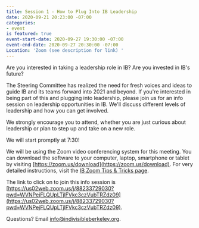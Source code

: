 ```yaml
---
title: Session 1 - How to Plug Into IB Leadership
date: 2020-09-21 20:23:00 -07:00
categories:
- event
is featured: true
event-start-date: 2020-09-27 19:30:00 -07:00
event-end-date: 2020-09-27 20:30:00 -07:00
Location: 'Zoom (see description for link) '
---
```


Are you interested in taking a leadership role in IB? Are you invested in IB's future?

The Steering Committee has realized the need for fresh voices and ideas to guide IB and its teams forward into 2021 and beyond. If you're interested in being part of this and plugging into leadership, please join us for an info session on leadership opportunities in IB. We'll discuss different levels of leadership and how you can get involved.

We strongly encourage you to attend, whether you are just curious about leadership or plan to step up and take on a new role.

We will start promptly at 7:30!

We will be using the Zoom video conferencing system for this meeting. You can download the software to your computer, laptop, smartphone or tablet by visiting [https://zoom.us/download](https://zoom.us/download). For very detailed instructions, visit the [IB Zoom Tips & Tricks page](https://docs.google.com/document/d/1Nnv-QL7mpTcXkitDfqjwE4M9YXcHxhutsMjJejka5m0/edit?usp=sharing).

The link to click on to join this info session is  [https://us02web.zoom.us/j/88233729030?pwd=WVNPejFLQUpLTjlFVkc3czVubTRZdz09](https://us02web.zoom.us/j/88233729030?pwd=WVNPejFLQUpLTjlFVkc3czVubTRZdz09).

Questions? Email info@indivisibleberkeley.org.
